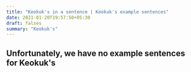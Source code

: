 ```yaml
---
title: "Keokuk's in a sentence | Keokuk's example sentences"
date: 2021-01-20T19:57:50+05:30
draft: falses
summary: "Keokuk's"
---
```

## Unfortunately, we have no example sentences for Keokuk's                 
